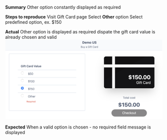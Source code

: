 **Summary**
Other option constantly displayed as required

**Steps to reproduce**
Visit Gift Card page
Select **Other** option
Select predefined option, ex. $150

**Actual**
Other option is displayed as required dispate the gift card value is already chosen and valid
![Alt text](./content/3-other-option-constantly-displayed-as-required.png)

**Expected**
When a valid option is chosen - no required field message is displayed